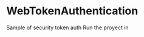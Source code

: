# WebTokenAuthentication
Sample of security token auth
Run the proyect in <Multiple Startup Projects>
